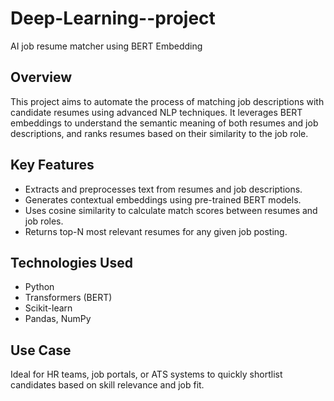 # Deep-Learning--project
AI job resume matcher using BERT Embedding

## Overview
This project aims to automate the process of matching job descriptions with candidate resumes using advanced NLP techniques. It leverages BERT embeddings to understand the semantic meaning of both resumes and job descriptions, and ranks resumes based on their similarity to the job role.

## Key Features
- Extracts and preprocesses text from resumes and job descriptions.
- Generates contextual embeddings using pre-trained BERT models.
- Uses cosine similarity to calculate match scores between resumes and job roles.
- Returns top-N most relevant resumes for any given job posting.

## Technologies Used
- Python
- Transformers (BERT)
- Scikit-learn
- Pandas, NumPy

## Use Case
Ideal for HR teams, job portals, or ATS systems to quickly shortlist candidates based on skill relevance and job fit.
